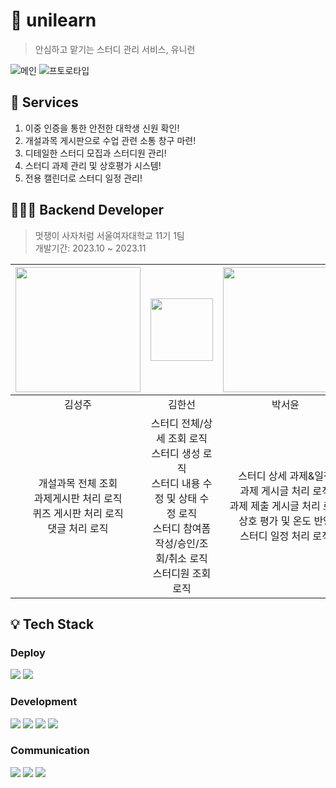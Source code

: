 # 📓 unilearn
> 안심하고 맡기는 스터디 관리 서비스, 유니런

![메인](https://github.com/likelion-unilearn/unilearn-backend/assets/86940801/16e5986b-d429-4995-bdf2-9b06c4205659)
![프토로타입](https://github.com/likelion-unilearn/unilearn-backend/assets/86940801/0e49550e-35a1-4beb-b4a7-ccba3fa6f613)


## 📔 Services
1. 이중 인증을 통한 안전한 대학생 신원 확인!
2. 개설과목 게시판으로 수업 관련 소통 창구 마련!
3. 디테일한 스터디 모집과 스터디원 관리!
4. 스터디 과제 관리 및 상호평가 시스템!
5. 전용 캘린더로 스터디 일정 관리!

## 👩🏻‍🎓 Backend Developer
> 멋쟁이 사자처럼 서울여자대학교 11기 1팀<br>개발기간: 2023.10 ~ 2023.11

|<img src="https://github.com/ppparkta/42seoul/assets/86940801/1b12cc6e-1bc1-4bf0-a24c-00e25e137cc6" width="200px">|<img src="https://github.com/ppparkta/42seoul/assets/86940801/21371a5a-525d-4515-8ad0-0e4fd8cfd5db" width="100px">|<img src="https://github.com/ppparkta/42seoul/assets/86940801/f6f96be6-9a7f-40bb-9a13-051fb1b4aecd" width="200px">|<img src="https://github.com/ppparkta/42seoul/assets/86940801/2cd359c3-d90e-41bc-aadf-a22ebfa4e9bd" width="200px">|
|:-:|:-:|:-:|:-:|
|김성주|김한선|박서윤|양수빈|
|개설과목 전체 조회<br>과제게시판 처리 로직<br>퀴즈 게시판 처리 로직<br>댓글 처리 로직|스터디 전체/상세 조회 로직<br>스터디 생성 로직<br>스터디 내용 수정 및 상태 수정 로직<br>스터디 참여폼 작성/승인/조회/취소 로직<br>스터디원 조회 로직|스터디 상세 과제&일정 <br>과제 게시글 처리 로직<br>과제 제출 게시글 처리 로직<br>상호 평가 및 온도 반영 <br>스터디 일정 처리 로직|팀 회의 일정 및 회의록 관리<br>깃이슈 교육을 통한 개발 진행도 관리<br>데이터베이스 설계 및 ORM<br>JWT 인증/인가 구현<br>지메일 SMTP 이메일 인증 절차 구현<br>사용자 수강과목CRUD API 구현<br>AWS S3 이미지 저장<br>AWS EC2 서버 배포|


## 💡 Tech Stack
### Deploy
<img src="https://img.shields.io/badge/Amazone EC2-FF9900?style=for-the-badge&logo=amazonec2&logoColor=white"> <img src="https://img.shields.io/badge/Amazone S3-569A31?style=for-the-badge&logo=amazons3&logoColor=white"> 

### Development
<img src="https://img.shields.io/badge/Spring Boot-6DB33F?style=for-the-badge&logo=springBoot&logoColor=white"> <img src="https://img.shields.io/badge/Spring Data JPA-6DB33F?style=for-the-badge&logo=SpringBoot&logoColor=white"> <img src="https://github.com/fjqmqjrm/unilearn-backend/assets/126189239/625337c3-851c-41a9-8210-5f9b4e4f4f15
"> <img src="https://img.shields.io/badge/Gmail SMTP-EA4335?style=for-the-badge&logo=gmail&logoColor=white"> 

### Communication
<img src="https://img.shields.io/badge/Slack-4A154B?style=for-the-badge&logo=slack&logoColor=white"> <img src="https://img.shields.io/badge/Notion-000000?style=for-the-badge&logo=notion&logoColor=white"> <img src="https://img.shields.io/badge/Discord-5865F2?style=for-the-badge&logo=discord&logoColor=white"> 

